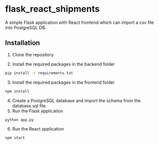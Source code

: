 # flask_react_shipments
A simple Flask application with React frontend which can import a csv file into PostgreSQL DB.

## Installation
1. Clone the repository
<!-- Execute pip install -r requirements.txt -->
2. Install the required packages in the backend folder
```bash
pip install -r requirements.txt
```
3. Install the required packages in the frontend folder
```bash
npm install
```
4. Create a PostgreSQL database and import the schema from the database.sql file
5. Run the Flask application
```bash
python app.py
```
6. Run the React application
```bash
npm start
```
